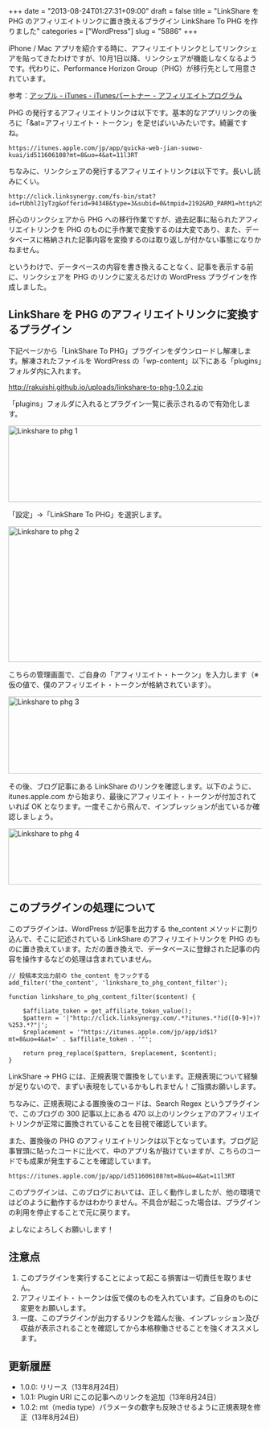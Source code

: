 +++
date = "2013-08-24T01:27:31+09:00"
draft = false
title = "LinkShare を PHG のアフィリエイトリンクに置き換えるプラグイン LinkShare To PHG を作りました"
categories = ["WordPress"]
slug = "5886"
+++

iPhone / Mac アプリを紹介する時に、アフィリエイトリンクとしてリンクシェアを貼ってきたわけですが、10月1日以降、リンクシェアが機能しなくなるようです。代わりに、Performance Horizon Group（PHG）が移行先として用意されています。

参考：<a href="http://www.apple.com/jp/itunes/affiliates/">アップル - iTunes - iTunesパートナー - アフィリエイトプログラム</a>

PHG の発行するアフィリエイトリンクは以下です。基本的なアプリリンクの後ろに「&at=アフィリエイト・トークン」を足せばいいみたいです。綺麗ですね。

<pre><code>https://itunes.apple.com/jp/app/quicka-web-jian-suowo-kuai/id511606108?mt=8&uo=4&at=11l3RT</code></pre>

ちなみに、リンクシェアの発行するアフィリエイトリンクは以下です。長いし読みにくい。

<pre><code>http://click.linksynergy.com/fs-bin/stat?id=rUbhl21yTzg&offerid=94348&type=3&subid=0&tmpid=2192&RD_PARM1=http%253A%252F%252Fitunes.apple.com%252Fjp%252Fapp%252Fquicka%252Fid511606108%253Fmt%253D8%2526uo%253D4%2526partnerId%253D30</code></pre>

肝心のリンクシェアから PHG への移行作業ですが、過去記事に貼られたアフィリエイトリンクを PHG のものに手作業で変換するのは大変であり、また、データベースに格納された記事内容を変換するのは取り返しが付かない事態になりかねません。

というわけで、データベースの内容を書き換えることなく、記事を表示する前に、リンクシェアを PHG のリンクに変えるだけの WordPress プラグインを作成しました。

<h2>LinkShare を PHG のアフィリエイトリンクに変換するプラグイン</h2>

下記ページから「LinkShare To PHG」プラグインをダウンロードし解凍します。解凍されたファイルを WordPress の「wp-content」以下にある「plugins」フォルダ内に入れます。

<a href="http://rakuishi.github.io/uploads/linkshare-to-phg-1.0.2.zip" target="_blank">http://rakuishi.github.io/uploads/linkshare-to-phg-1.0.2.zip</a>

「plugins」フォルダに入れるとプラグイン一覧に表示されるので有効化します。

<img class="align-center" src="/images/2013/08/linkshare-to-phg-1.png" alt="Linkshare to phg 1" title="linkshare-to-phg-1.png" border="0" width="640" height="152" />

「設定」→「LinkShare To PHG」を選択します。

<img class="align-center" src="/images/2013/08/linkshare-to-phg-2.png" alt="Linkshare to phg 2" title="linkshare-to-phg-2.png" border="0" width="640" height="270" />

こちらの管理画面で、ご自身の「アフィリエイト・トークン」を入力します（※ 仮の値で、僕のアフィリエイト・トークンが格納されています）。

<img class="align-center" src="/images/2013/08/linkshare-to-phg-3.png" alt="Linkshare to phg 3" title="linkshare-to-phg-3.png" border="0" width="640" height="154" />

その後、ブログ記事にある LinkShare のリンクを確認します。以下のように、itunes.apple.com から始まり、最後にアフィリエイト・トークンが付加されていれば OK となります。一度そこから飛んで、インプレッションが出ているか確認しましょう。

<img class="align-center" src="/images/2013/08/linkshare-to-phg-4.png" alt="Linkshare to phg 4" title="linkshare-to-phg-4.png" border="0" width="640" height="112" />

<h2>このプラグインの処理について</h2>

このプラグインは、WordPress が記事を出力する the_content メソッドに割り込んで、そこに記述されている LinkShare のアフィリエイトリンクを PHG のものに置き換えています。ただの置き換えで、データベースに登録された記事の内容を操作するなどの処理は含まれていません。

<pre><code>// 投稿本文出力前の the_content をフックする
add_filter('the_content', 'linkshare_to_phg_content_filter');

function linkshare_to_phg_content_filter($content) {

	$affiliate_token = get_affiliate_token_value();
	$pattern = '|"http://click.linksynergy.com/.*?itunes.*?id([0-9]+)?%253.*?"|';
	$replacement = '"https://itunes.apple.com/jp/app/id$1?mt=8&uo=4&at=' . $affiliate_token . '"';

	return preg_replace($pattern, $replacement, $content);
}
</code></pre>

LinkShare → PHG には、正規表現で置換をしています。正規表現について経験が足りないので、まずい表現をしているかもしれません！ご指摘お願いします。

ちなみに、正規表現による置換後のコードは、Search Regex というプラグインで、このブログの 300 記事以上にある 470 以上のリンクシェアのアフィリエイトリンクが正常に置換されていることを目視で確認しています。

また、置換後の PHG のアフィリエイトリンクは以下となっています。ブログ記事冒頭に貼ったコードに比べて、中のアプリ名が抜けていますが、こちらのコードでも成果が発生することを確認しています。

<pre><code>https://itunes.apple.com/jp/app/id511606108?mt=8&uo=4&at=11l3RT</code></pre>

このプラグインは、このブログにおいては、正しく動作しましたが、他の環境ではどのように動作するかはわかりません。不具合が起こった場合は、プラグインの利用を停止することで元に戻ります。

よしなによろしくお願いします！

<h2>注意点</h2>

<ol>
<li>このプラグインを実行することによって起こる損害は一切責任を取りません。</li>
<li>アフィリエイト・トークンは仮で僕のものを入れています。ご自身のものに変更をお願いします。</li>
<li>一度、このプラグインが出力するリンクを踏んだ後、インプレッション及び収益が表示されることを確認してから本格稼働させることを強くオススメします。</li>
</ol>

<h2>更新履歴</h2>

<ul>
<li>1.0.0: リリース（13年8月24日）</li>
<li>1.0.1: Plugin URI にこの記事へのリンクを追加（13年8月24日）</li>
<li>1.0.2: mt（media type）パラメータの数字も反映させるように正規表現を修正（13年8月24日）</li>
</ul>
